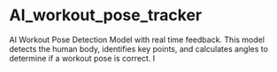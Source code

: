 # AI_workout_pose_tracker
AI Workout Pose Detection Model with real time feedback. This model detects the human body, identifies key points, and calculates angles to determine if a workout pose is correct. I

